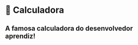 # 🔢 Calculadora

## A famosa calculadora do desenvolvedor aprendiz!
<!--
----

## 🛠 Recursos:
- ### Página única

![](img/init1.jpg)

Display duplo;

Operações básicas;

Teclado físico habilitado;

Funções:

Apagar último dígito;

Apagar valor atual;

Apagar tudo e reiniciar.

----

## 💻 Tecnologias utilizadas
<br>
<div align="center">

![HTML5](https://img.shields.io/badge/html5-%23E34F26.svg?style=for-the-badge&logo=html5&logoColor=white) ![CSS3](https://img.shields.io/badge/css3-%231572B6.svg?style=for-the-badge&logo=css3&logoColor=white) 
![JavaScript](https://img.shields.io/badge/javascript-%23323330.svg?style=for-the-badge&logo=javascript&logoColor=%23F7DF1E)

</div>

----

## ✒️ Design
- ### Simples, inspirada na calculadora do Windows 10.

----
<br>
<div align='center'>
<a href="https://raimonesbarros.github.io/Calculadora/"><button style='padding:.5em; background-color:skyblue; border-radius:.5em; font-weight:bold'> 📤 Acessar Deploy 📤 </button> </a>

<br>

----
----
